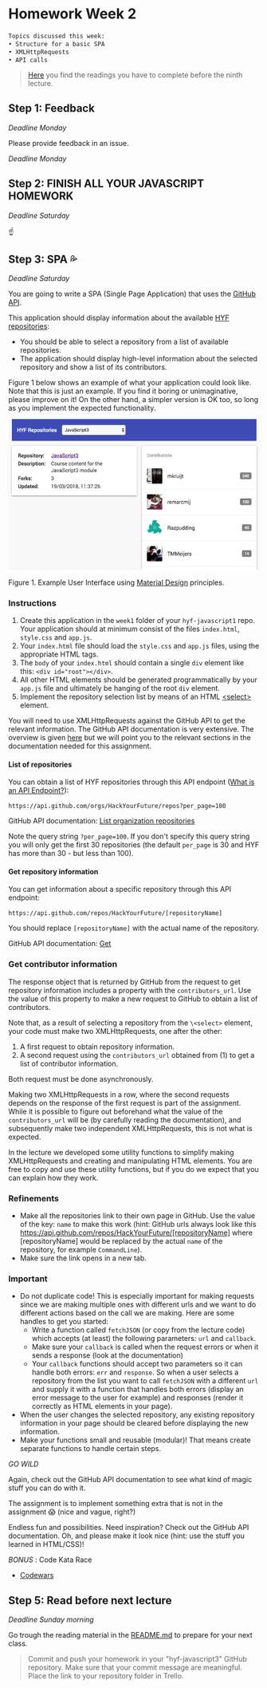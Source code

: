 # Homework Week 2

```
Topics discussed this week:
• Structure for a basic SPA
• XMLHttpRequests
• API calls
```


>[Here](/Week3/README.md) you find the readings you have to complete before the ninth lecture.

## Step 1: Feedback

_Deadline Monday_

Please provide feedback in an issue.

_Deadline Monday_

## Step 2: FINISH ALL YOUR JAVASCRIPT HOMEWORK

_Deadline Saturday_

:point_up:

## Step 3: SPA :sweat_drops:

_Deadline Saturday_

You are going to write a SPA (Single Page Application) that uses the [GitHub API](https://developer.github.com/guides/getting-started/).

This application should display information about the available [HYF repositories](https://github.com/hackyourfuture):

- You should be able to select a repository from a list of available repositories.
- The application should display high-level information about the selected repository and show a list of its contributors.

Figure 1 below shows an example of what your application could look like. Note that this is just an example. If you find it boring or unimaginative, please improve on it! On the other hand, a simpler version is OK too, so long as you implement the expected functionality.

![UI Example](./assets/hyf-github.png)

Figure 1. Example User Interface using [Material Design](https://material.io/guidelines/) principles.

### Instructions

1. Create this application in the `week1` folder of your `hyf-javascript1` repo. Your application should at minimum consist of the files `index.html`, `style.css` and `app.js`.
2. Your `index.html` file should load the `style.css` and `app.js` files, using the appropriate HTML tags.
3. The `body` of your `index.html` should contain a single `div` element like this: `<div id="root"></div>`.
4. All other HTML elements should be generated programmatically by your `app.js` file and ultimately be hanging of the root `div` element.
5. Implement the repository selection list by means of an HTML [\<select\>](https://developer.mozilla.org/en-US/docs/Web/HTML/Element/select) element.

You will need to use XMLHttpRequests against the GitHub API to get the relevant information. The GitHub API documentation is very extensive. The overview is given [here](https://developer.github.com/v3/) but we will point you to the relevant sections in the documentation needed for this assignment.

#### List of repositories

You can obtain a list of HYF repositories through this API endpoint ([What is an API Endpoint?](https://teamtreehouse.com/community/what-is-an-api-endpoint)):

```
https://api.github.com/orgs/HackYourFuture/repos?per_page=100
```

GitHub API documentation: [List organization repositories](https://developer.github.com/v3/repos/#list-organization-repositories)

Note the query string `?per_page=100`. If you don't specify this query string you will only get the first 30 repositories (the default `per_page` is 30 and HYF has more than 30 - but less than 100).

#### Get repository information

You can get information about a specific repository through this API endpoint:

```
https://api.github.com/repos/HackYourFuture/[repositoryName]
```

You should replace `[repositoryName]` with the actual name of the repository.

GitHub API documentation: [Get](https://developer.github.com/v3/repos/#get)

### Get contributor information

The response object that is returned by GitHub from the request to get repository information includes a property with the `contributors_url`. Use the value of this property to make a new request to GitHub to obtain a list of contributors.

Note that, as a result of selecting a repository from the `\<select>` element, your code must make two XMLHttpRequests, one after the other:

1. A first request to obtain repository information.
2. A second request using the `contributors_url` obtained from (1) to get a list of contributor information.

Both request must be done asynchronously.

Making two XMLHttpRequests in a row, where the second requests depends on the response of the first request is part of the assignment. While it is possible to figure out beforehand what the value of the `contributors_url` will be (by carefully reading the documentation), and subsequently make two independent XMLHttpRequests, this is not what is expected.

In the lecture we developed some utility functions to simplify making XMLHttpRequests and creating and manipulating HTML elements. You are free to copy and use these utility functions, but if you do we expect that you can explain how they work.

### Refinements

- Make all the repositories link to their own page in GitHub. Use the value of the key: `name` to make this work (hint: GitHub urls always look like this https://api.github.com/repos/HackYourFuture/[repositoryName] where [repositoryName] would be replaced by the actual `name` of the repository, for example `CommandLine`).
- Make sure the link opens in a new tab.


### Important

- Do not duplicate code! This is especially important for making requests since we are making multiple ones with different urls and we want to do different actions based on the call we are making. Here are some handles to get you started:
  - Write a function called `fetchJSON` (or copy from the lecture code) which accepts (at least) the following parameters: `url` and `callback`.
  - Make sure your `callback` is called when the request errors or when it sends a response (look at the documentation)
  - Your `callback` functions should accept two parameters so it can handle both errors: `err` and `response`.
  So when a user selects a repository from the list you want to call `fetchJSON` with a different `url` and supply it with a function that handles both errors (display an error message to the user for example) and responses (render it correctly as HTML elements in your page).
- When the user changes the selected repository, any existing repository information in your page should be cleared before displaying the new information.
- Make your functions small and reusable (modular)! That means create separate functions to handle certain steps.

_GO WILD_

Again, check out the GitHub API documentation to see what kind of magic stuff you can do with it.

The assignment is to implement something extra that is not in the assignment :scream: (nice and vague, right?)

Endless fun and possibilities. Need inspiration? Check out the GitHub API documentation. Oh, and please make it look nice (hint: use the stuff you learned in HTML/CSS)!


_BONUS_ : Code Kata Race

- [Codewars](https://www.codewars.com/collections/hyf-homework-number-2)


## Step 5: Read before next lecture

_Deadline Sunday morning_

Go trough the reading material in the [README.md](/Week2/README.md) to prepare for your next class.

>Commit and push your homework in your "hyf-javascript3" GitHub repository.
Make sure that your commit message are meaningful.
Place the link to your repository folder in Trello.